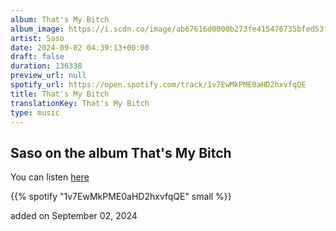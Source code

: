 ```yaml
---
album: That's My Bitch
album_image: https://i.scdn.co/image/ab67616d0000b273fe415476735bfed53fbf0803
artist: Saso
date: 2024-09-02 04:39:13+00:00
draft: false
duration: 136338
preview_url: null
spotify_url: https://open.spotify.com/track/1v7EwMkPME0aHD2hxvfqQE
title: That's My Bitch
translationKey: That's My Bitch
type: music
---
```


## Saso on the album That's My Bitch

You can listen [here](https://open.spotify.com/track/1v7EwMkPME0aHD2hxvfqQE)

{{% spotify "1v7EwMkPME0aHD2hxvfqQE" small %}}

added on September 02, 2024